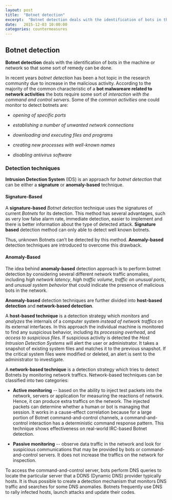 ```yaml
---
layout: post
title:  "Botnet detection"
excerpt:  "Botnet detection deals with the identification of bots in the machine or network so that some sort of remedy can be done."
date:   2015-12-03 10:00:00
categories: countermeasures
---
```



## Botnet detection

**Botnet detection** deals with the identification of bots in the machine or network so that some sort of remedy can be done. 

In recent years *botnet detection* has been a hot topic in the research community due to increase in the malicious activity. According to the majority of the common characteristic of a **bot malwareare related to network activities** the bots require some sort of *interaction with the command and control servers*. Some of the *common activities* one could monitor to detect botnets are:

- *opening of specific ports*

- *establishing a number of unwanted network connections*

- *downloading and executing files and programs*

- *creating new processes with well-known names*

- *disabling antivirus software*

### Detection techniques
**Intrusion Detection System** (IDS) is an approach for *botnet detection* that can be either a **signature** or **anomaly-based** technique. 

#### Signature-Based
A **signature-based** *Botnet detection* technique uses the signatures of current *Botnets* for its detection. This method has several advantages, such as very low false alarm rate, immediate detection, easier to implement and there is better information about the type of detected attack. **Signature based** detection method can only able to detect well known botnets. 

Thus, unknown Botnets can’t be detected by this method. **Anomaly-based** detection techniques are introduced to
overcome this drawback.

#### Anomaly-Based
The idea behind **anomaly-based** detection approach is to perform botnet detection by considering several different network traffic anomalies, including *high network latency*, *high traffic volume*, *traffic on unusual ports*, and *unusual system behavior* that could indicate the presence of malicious bots in the network. 

**Anomaly-based** detection techniques are further divided into **host-based detection** and **network-based detection**.

A **host-based technique** is a detection strategy which *monitors* and *analyzes* the internals of a computer system *instead of network traffics* on its external interfaces. In this approach the individual machine is monitored to find any suspicious behavior, including its *processing overhead*, and *access to suspicious files*. If suspicious activity is detected the *Host Intrusion Detection Systems* will alert the user or administrator. It takes a snapshot of existing system files and matches it to the previous snapshot. If the critical system files were modified or deleted, an alert is sent to the administrator to investigate.

A **network-based technique** is a detection strategy which tries to detect Botnets by monitoring network traffics. Network-based techniques can be classified into two categories: 

-  **Active monitoring** -- based on the ability to inject test packets into the network, servers or application for measuring the reactions of network. Hence, it can produce extra traffics on the network. The injected packets can determine whether a human or bot is managing that session. It works in a cause-effect correlation because for a large portion of Botnet command-and-control channels, a command-and-control interaction has a deterministic command response pattern. This technique shows effectiveness on real-world IRC-based Botnet detection.

-  **Passive monitoring** -- observe data traffic in the network and look for suspicious communications that may be provided by bots or command-and-control servers. It does not increase the traffics on the network for inspection.

To access the command-and-control server, bots perform DNS queries to locate the particular server that a DDNS (Dynamic DNS) provider typically hosts. It is thus possible to create a detection mechanism that monitors DNS traffic and searches for some DNS anomalies. Botnets frequently use DNS to rally infected hosts, launch attacks and update their codes.
